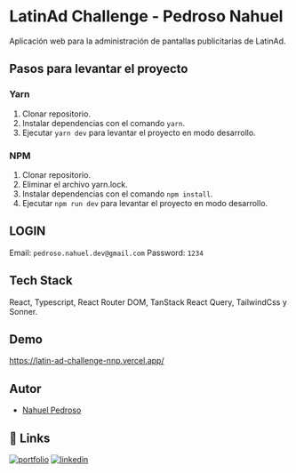 
# LatinAd Challenge - Pedroso Nahuel

Aplicación web para la administración de pantallas publicitarias de LatinAd.




## Pasos para levantar el proyecto

### Yarn
1. Clonar repositorio.
2. Instalar dependencias con el comando `yarn`.
5. Ejecutar `yarn dev` para levantar el proyecto en modo desarrollo.

### NPM
1. Clonar repositorio.
2. Eliminar el archivo yarn.lock.
2. Instalar dependencias con el comando `npm install`.
5. Ejecutar `npm run dev` para levantar el proyecto en modo desarrollo.


## LOGIN
Email: `pedroso.nahuel.dev@gmail.com`
Password: `1234`

## Tech Stack
React, Typescript, React Router DOM, TanStack React Query, TailwindCss y Sonner.


## Demo

https://latin-ad-challenge-nnp.vercel.app/


## Autor

- [Nahuel Pedroso](https://www.github.com/Nahuel-circulo)


## 🔗 Links
[![portfolio](https://img.shields.io/badge/my_portfolio-000?style=for-the-badge&logo=ko-fi&logoColor=white)](https://pedroso-nahuel.vercel.app/)
[![linkedin](https://img.shields.io/badge/linkedin-0A66C2?style=for-the-badge&logo=linkedin&logoColor=white)](https://www.linkedin.com/in/nahuel-pedroso/)


